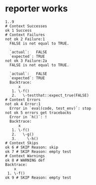 # reporter works

    1..9
    # Context Successes
    ok 1 Success
    # Context Failures
    not ok 2 Failure:1
      FALSE is not equal to TRUE.
      
      `actual`:   FALSE
      `expected`: TRUE 
    not ok 3 Failure:2a
      FALSE is not equal to TRUE.
      
      `actual`:   FALSE
      `expected`: TRUE 
      Backtrace:
          x
       1. \-f()
       2.   \-testthat::expect_true(FALSE)
    # Context Errors
    not ok 4 Error:1
      Error in `eval(code, test_env)`: stop
    not ok 5 errors get tracebacks
      Error in `h()`: !
      Backtrace:
          x
       1. \-f()
       2.   \-g()
       3.     \-h()
    # Context Skips
    ok 6 # SKIP Reason: skip
    ok 7 # SKIP Reason: empty test
    # Context Warnings
    ok 8 # WARNING def
    Backtrace:
        x
     1. \-f()
    ok 9 # SKIP Reason: empty test

